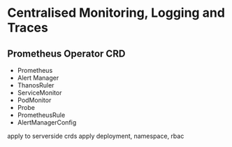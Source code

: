 # Centralised Monitoring, Logging and Traces 



## Prometheus Operator CRD
- Prometheus 
- Alert Manager
- ThanosRuler
- ServiceMonitor
- PodMonitor
- Probe
- PrometheusRule 
- AlertManagerConfig



apply to serverside crds
apply deployment, namespace, rbac